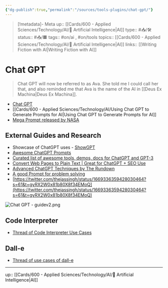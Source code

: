 ```yaml
---
{"dg-publish":true,"permalink":"/sources/tools-plugins/chat-gpt/"}
---
```


> [!metadata]- Meta
> up:: [[Cards/600 - Applied Sciences/Technology/AI/🤖 Artificial Intelligence\|AI]]
> type:: #📥/🛠 
> status:: #📥/🟧 
> tags::  #on/ai , #on/tools 
> topics:: [[Cards/600 - Applied Sciences/Technology/AI/🤖 Artificial Intelligence\|AI]]
> links:: [[Writing Fiction with AI\|Writing Fiction with AI]]

# Chat GPT

> Chat GPT will now be referred to as Ava. She told me I could call her that, and also reminded me that Ava is the name of the AI in [[Deus Ex Machina\|Deus Ex Machina]].

- [Chat GPT](https://chat.openai.com/auth/login)
- [[Cards/600 - Applied Sciences/Technology/AI/Using Chat GPT to Generate Prompts for AI\|Using Chat GPT to Generate Prompts for AI]]
- [Mega Prompt released by NASA](https://x.com/thatroblennon/status/1717312851281654173?s=46&t=ltXPd0UXMbjM40a6oiE7aQ)
## External Guides and Research

- Showcase of ChatGPT uses - [ShowGPT](https://showgpt.co/)
- [Awesome ChatGPT Prompts](https://github.com/f/awesome-chatgpt-prompts)
- [Curated list of awesome tools, demos, docs for ChatGPT and GPT-3](https://github.com/humanloop/awesome-chatgpt)
-  [Convert Web Pages to Plain Text | Great for ChatGPT + SEO Use](https://totheweb.com/learning_center/tools-convert-html-text-to-plain-text-for-content-review/) 
- [Advanced ChatGPT Techniques by The Rundown](https://vaulted-polonium-23c.notion.site/Advanced-ChatGPT-Full-Guide-ac6aa68840bc427c83f4611dd2642f83)
- [A good Prompt for problem solving](https://twitter.com/mattshumer_/status/1694023167906394575?s=46&t=ltXPd0UXMbjM40a6oiE7aQ)
- [https://twitter.com/thejassingh/status/1669336359428030464?s=61&t=gyRX2W0x81b80X8f34EMoQ](https://twitter.com/thejassingh/status/1669336359428030464?s=61&t=gyRX2W0x81b80X8f34EMoQ)

![Chat GPT - guidev2.png](/img/user/Extras/Attachments/Chat%20GPT%20-%20guidev2.png)
## Code Interpreter 

- [Thread of Code Interpreter Use Cases](https://twitter.com/chaseleantj/status/1677679654680035328?s=61&t=gyRX2W0x81b80X8f34EMoQ)

## Dall-e
- [Thread of use cases of dall-e](https://x.com/properprompter/status/1716040073869758969?s=61&t=gyRX2W0x81b80X8f34EMoQ)


---
up:: [[Cards/600 - Applied Sciences/Technology/AI/🤖 Artificial Intelligence\|AI]]

